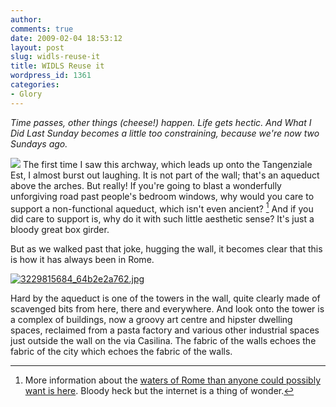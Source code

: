 ```yaml
---
author:
comments: true
date: 2009-02-04 18:53:12
layout: post
slug: widls-reuse-it
title: WIDLS Reuse it
wordpress_id: 1361
categories:
- Glory
---
```


_Time passes, other things (cheese!) happen. Life gets hectic. And What I Did Last Sunday becomes a little too constraining, because we're now two Sundays ago._

[![](http://farm4.static.flickr.com/3316/3229816632_b9b99df234_m.jpg)](http://flickr.com/photos/jcherfas/3229816632/in/set-72157613020701378) The first time I saw this archway, which leads up onto the Tangenziale Est, I almost burst out laughing. It is not part of the wall; that's an aqueduct above the arches. But really! If you're going to blast a wonderfully unforgiving road past people's bedroom windows, why would you care to support a non-functional aqueduct, which isn't even ancient? [^fn1] And if you did care to support is, why do it with such little aesthetic sense? It's just a bloody great box girder.

But as we walked past that joke, hugging the wall, it becomes clear that this is how it has always been in Rome.

[![3229815684_64b2e2a762.jpg](/uploads/2009/02/3229815684-64b2e2a762.jpg)](http://flickr.com/photos/jcherfas/3229815684/in/set-72157613020701378)

Hard by the aqueduct is one of the towers in the wall, quite clearly made of scavenged bits from here, there and everywhere. And look onto the tower is a complex of buildings, now a groovy art centre and hipster dwelling spaces, reclaimed from a pasta factory and various other industrial spaces just outside the wall on the via Casilina. The fabric of the walls echoes the fabric of the city which echoes the fabric of the walls.

[^fn1]: More information about the [waters of Rome than anyone could possibly want is here](http://www3.iath.virginia.edu/waters/timeline/). Bloody heck but the internet is a thing of wonder. 



